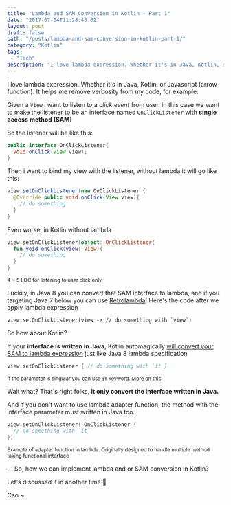 ```yaml
---
title: "Lambda and SAM Conversion in Kotlin - Part 1"
date: "2017-07-04T11:28:43.0Z"
layout: post
draft: false
path: "/posts/lambda-and-sam-conversion-in-kotlin-part-1/"
category: "Kotlin"
tags:
 - "Tech"
description: "I love lambda expression. Whether it's in Java, Kotlin, or Javascript (arrow function). It helps me remove verbosity from my code"
---
```


I love lambda expression. Whether it's in Java, Kotlin, or Javascript (arrow function). It helps me remove verbosity from my code, for example:

Given a `View` i want to listen to a *click event* from user, in this case we want to make the listener to be an interface named `OnClickListener` with **single access method (SAM)**

So the listener will be like this:

```java
public interface OnClickListener{
  void onClick(View view);
}
``` 
Then i want to bind my view with the listener, without lambda it will go like this:

```java
view.setOnClickListener(new OnClickListener {
  @Override public void onClick(View view){
    // do something
  }
}
```

Even worse, in Kotlin without lambda

```kotlin
view.setOnClickListener(object: OnClickListener{
  fun void onClick(view: View){
    // do something
  }
}
```
<small>4 ~ 5 LOC for listening to user click only</small>

Luckily, in Java 8 you can convert that SAM interface to lambda, and if you targeting Java 7 below you can use [Retrolambda](https://github.com/evant/gradle-retrolambda)! Here's the code after we apply lambda expression

```language-java
view.setOnClickListener(view -> // do something with `view`)
```

So how about Kotlin?

If your **interface is written in Java**, Kotlin automagically [will convert your SAM to lambda expression](https://kotlinlang.org/docs/reference/java-interop.html) just like Java 8 lambda specification

```kotlin
view.setOnClickListener { // do something with `it }
```
<small>If the parameter is singular you can use `it` keyword. [More on this](https://kotlinlang.org/docs/reference/lambdas.html#it-implicit-name-of-a-single-parameter)</small>

Wait what?
That's right folks, **it only convert the interface written in Java.** 

And if you don't want to use lambda adapter function, the method with the interface parameter must written in Java too. 

```kotlin
view.setOnClickListener( OnClickListener {
  // do something with `it`
})
```
<small>Example of adapter function in lambda. Originally designed to handle multiple method taking functional interface</small>

--
So, how we can implement lambda and or SAM conversion in Kotlin? 

Let's discussed it in another time 👋

Cao ~
 